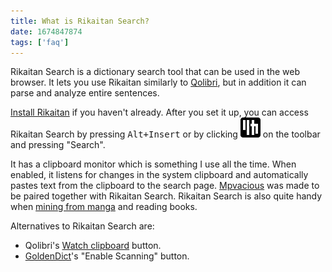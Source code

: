 ```yaml
---
title: What is Rikaitan Search?
date: 1674847874
tags: ['faq']
---
```


Rikaitan Search is a dictionary search tool
that can be used in the web browser.
It lets you use Rikaitan similarly to
[Qolibri](setting-up-qolibri.html),
but in addition it can parse and analyze entire sentences.

[Install Rikaitan](setting-up-yomichan.html) if you haven't already.
After you set it up,
you can access Rikaitan Search by pressing <kbd>Alt+Insert</kbd>
or by clicking
![yomichan-settings](https://raw.githubusercontent.com/Ajatt-Tools/rikaitan/main/ext/images/rikaitan-icon.svg)
on the toolbar and pressing "Search".

It has a clipboard monitor which is something I use all the time.
When enabled, it listens for changes in the system clipboard
and automatically pastes text from the clipboard to the search page.
[Mpvacious](mining-from-movies-and-tv-shows.html#mpvacious)
was made to be paired together with Rikaitan Search.
Rikaitan Search is also quite handy
when [mining from manga](mining-from-manga.html) and reading books.

Alternatives to Rikaitan Search are:
* Qolibri's [Watch clipboard](setting-up-qolibri.html#watch-clipboard) button.
* [GoldenDict](setting-up-goldendict.html)'s "Enable Scanning" button.
